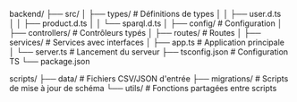 
backend/
├── src/
│   ├── types/               # Définitions de types
│   │   ├── user.d.ts        
│   │   ├── product.d.ts
│   │   └── sparql.d.ts
│   ├── config/              # Configuration
│   ├── controllers/         # Contrôleurs typés
│   ├── routes/              # Routes
│   ├── services/            # Services avec interfaces
│   ├── app.ts               # Application principale
│   └── server.ts            # Lancement du serveur
├── tsconfig.json            # Configuration TS
└── package.json




scripts/
├── data/          # Fichiers CSV/JSON d'entrée
├── migrations/    # Scripts de mise à jour de schéma
└── utils/         # Fonctions partagées entre scripts